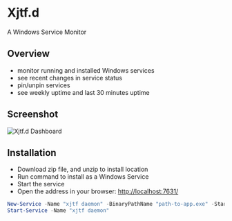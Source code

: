 # Xjtf.d

A Windows Service Monitor

## Overview

- monitor running and installed Windows services
- see recent changes in service status
- pin/unpin services
- see weekly uptime and last 30 minutes uptime

## Screenshot

![Xjtf.d Dashboard](https://i.imgur.com/nxSx0py.png)

## Installation

- Download zip file, and unzip to install location
- Run command to install as a Windows Service
- Start the service
- Open the address in your browser: [http://localhost:7631/](http://localhost:7631/)

```powershell
New-Service -Name "xjtf daemon" -BinaryPathName "path-to-app.exe" -StartupType "Automatic"
Start-Service -Name "xjtf daemon"
```
